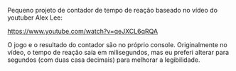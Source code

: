 Pequeno projeto de contador de tempo de reação baseado no vídeo do youtuber Alex Lee:

https://www.youtube.com/watch?v=qeJXCL6qRQA


O jogo e o resultado do contador são no próprio console. Originalmente no vídeo, o tempo de reação saía em milisegundos, mas eu preferi alterar para segundos (com duas casa decimais) para melhorar a legibilidade.